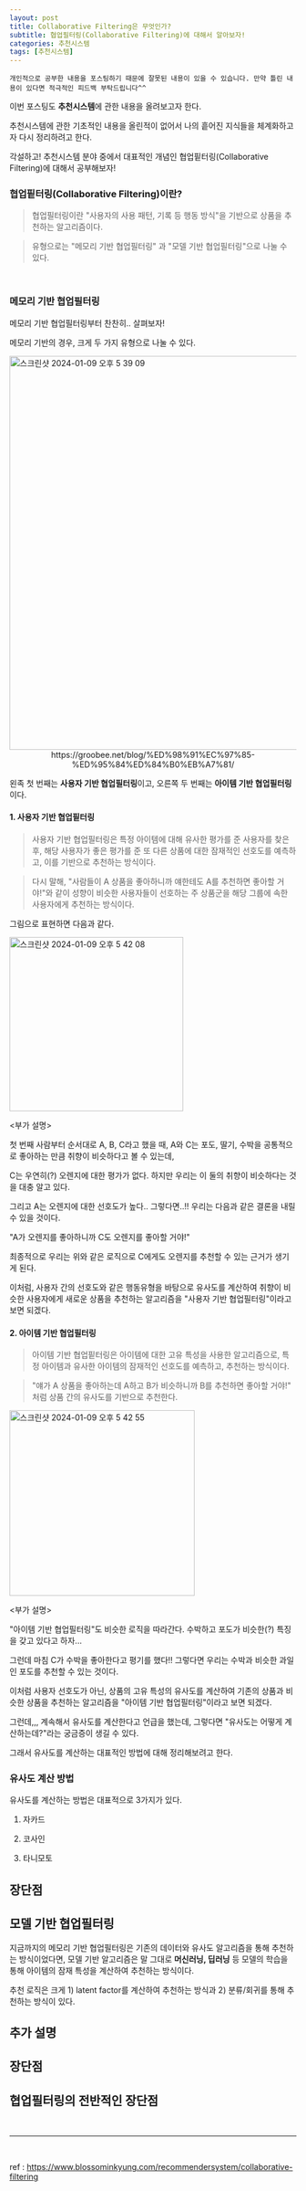 ```yaml
---
layout: post
title: Collaborative Filtering은 무엇인가?
subtitle: 협업필터링(Collaborative Filtering)에 대해서 알아보자!
categories: 추천시스템
tags: [추천시스템]
---
```


`개인적으로 공부한 내용을 포스팅하기 때문에 잘못된 내용이 있을 수 있습니다. 만약 틀린 내용이 있다면 적극적인 피드백 부탁드립니다^^`


이번 포스팅도 **추천시스템**에 관한 내용을 올려보고자 한다.

추천시스템에 관한 기초적인 내용을 올린적이 없어서 나의 흩어진 지식들을 체계화하고자 다시 정리하려고 한다.

각설하고! 추천시스템 분야 중에서 대표적인 개념인 협업핕터링(Collaborative Filtering)에 대해서 공부해보자!


### 협업핕터링(Collaborative Filtering)이란?

> 협업필터링이란 "사용자의 사용 패턴, 기록 등 행동 방식"을 기반으로 상품을 추천하는 알고리즘이다.

> 유형으로는 "메모리 기반 협업필터링" 과 "모델 기반 협업필터링"으로 나눌 수 있다.


<br>


### 메모리 기반 협업필터링

메모리 기반 협업필터링부터 찬찬히.. 살펴보자!

메모리 기반의 경우, 크게 두 가지 유형으로 나눌 수 있다.

<img width="690" alt="스크린샷 2024-01-09 오후 5 39 09" src="https://github.com/daetamong/daetamong.github.io/assets/111731468/3682040d-aa9c-4e63-9579-20c5ef7921c2">

<center> https://groobee.net/blog/%ED%98%91%EC%97%85-%ED%95%84%ED%84%B0%EB%A7%81/ </center>

왼족 첫 번째는 **사용자 기반 협업필터링**이고, 오른쪽 두 번째는 **아이템 기반 협업필터링** 이다.


#### 1. 사용자 기반 협업핕터링

> 사용자 기반 협업필터링은 특정 아이템에 대해 유사한 평가를 준 사용자를 찾은 후, 해당 사용자가 좋은 평가를 준 또 다른 상품에 대한 잠재적인 선호도를 예측하고, 이를 기반으로 추천하는 방식이다.

> 다시 말해, "사람들이 A 상품을 좋아하니까 얘한테도 A를 추천하면 좋아할 거야!"와 같이 성향이 비슷한 사용자들이 선호하는 주 상품군을 해당 그룹에 속한 사용자에게 추천하는 방식이다.

그림으로 표현하면 다음과 같다.

<img width="305" alt="스크린샷 2024-01-09 오후 5 42 08" src="https://github.com/daetamong/daetamong.github.io/assets/111731468/6844b7ad-c96b-4462-b9ad-b624fcfa9ffe">

<부가 설명>

첫 번째 사람부터 순서대로 A, B, C라고 했을 때, A와 C는 포도, 딸기, 수박을 공통적으로 좋아하는 만큼 취향이 비슷하다고 볼 수 있는데,

C는 우연히(?) 오렌지에 대한 평가가 없다. 하지만 우리는 이 둘의 취향이 비슷하다는 것을 대충 알고 있다.

그리고 A는 오렌지에 대한 선호도가 높다.. 그렇다면..!! 우리는 다음과 같은 결론을 내릴 수 있을 것이다.

"A가 오렌지를 좋아하니까 C도 오렌지를 좋아할 거야!"

최종적으로 우리는 위와 같은 로직으로 C에게도 오렌지를 추천할 수 있는 근거가 생기게 된다.

이처럼, 사용자 간의 선호도와 같은 행동유형을 바탕으로 유사도를 계산하여 취향이 비슷한 사용자에게 새로운 상품을 추천하는 알고리즘을 "사용자 기반 협업필터링"이라고 보면 되겠다.



#### 2. 아이템 기반 협업필터링


> 아이템 기반 협업핕터링은 아이템에 대한 고유 특성을 사용한 알고리즘으로, 특정 아이템과 유사한 아이템의 잠재적인 선호도를 예측하고, 추천하는 방식이다.

> "얘가 A 상품을 좋아하는데 A하고 B가 비슷하니까 B를 추천하면 좋아할 거야!" 처럼 상품 간의 유사도를 기반으로 추천한다.

<img width="325" alt="스크린샷 2024-01-09 오후 5 42 55" src="https://github.com/daetamong/daetamong.github.io/assets/111731468/612f410e-0c9c-478c-b61d-b10c86bcb548">

<부가 설명>

"아이템 기반 협업필터링"도 비슷한 로직을 따라간다. 수박하고 포도가 비슷한(?) 특징을 갖고 있다고 하자...

그런데 마침 C가 수박을 좋아한다고 평기를 했다!! 그렇다면 우리는 수박과 비슷한 과일인 포도를 추천할 수 있는 것이다.

이처럼 사용자 선호도가 아닌, 상품의 고유 특성의 유사도를 계산하여 기존의 상품과 비슷한 상품을 추천하는 알고리즘을 "아이템 기반 협업필터링"이라고 보면 되겠다.

그런데,,, 계속해서 유사도를 계산한다고 언급을 했는데, 그렇다면 "유사도는 어떻게 계산하는데?"라는 궁금증이 생길 수 있다.

그래서 유사도를 계산하는 대표적인 방법에 대해 정리해보려고 한다.



### 유사도 계산 방법

유사도를 계산하는 방법은 대표적으로 3가지가 있다.

1. 자카드

2. 코사인

3. 타니모토

## 장단점








## 모델 기반 협업필터링

지금까지의 메모리 기반 협업필터링은 기존의 데이터와 유사도 알고리즘을 통해 추천하는 방식이었다면, 모델 기반 알고리즘은 말 그대로 **머신러닝, 딥러닝** 등 모델의 학습을 통해 아이템의 잠재 특성을 계산하여 추천하는 방식이다.

추천 로직은 크게 1) latent factor를 계산하여 추천하는 방식과 2) 분류/회귀를 통해 추천하는 방식이 있다.


## 추가 설명

## 장단점


## 협업필터링의 전반적인 장단점




<br>
<hr>
<br>

ref : https://www.blossominkyung.com/recommendersystem/collaborative-filtering